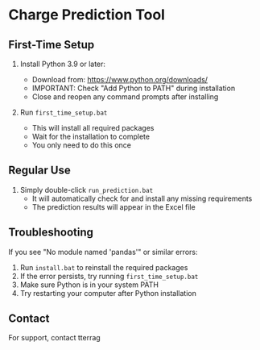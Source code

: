 # Charge Prediction Tool

## First-Time Setup

1. Install Python 3.9 or later:
   - Download from: https://www.python.org/downloads/
   - IMPORTANT: Check "Add Python to PATH" during installation
   - Close and reopen any command prompts after installing

2. Run `first_time_setup.bat`
   - This will install all required packages
   - Wait for the installation to complete
   - You only need to do this once

## Regular Use

1. Simply double-click `run_prediction.bat`
   - It will automatically check for and install any missing requirements
   - The prediction results will appear in the Excel file

## Troubleshooting

If you see "No module named 'pandas'" or similar errors:
1. Run `install.bat` to reinstall the required packages
2. If the error persists, try running `first_time_setup.bat`
3. Make sure Python is in your system PATH
4. Try restarting your computer after Python installation

## Contact

For support, contact tterrag
